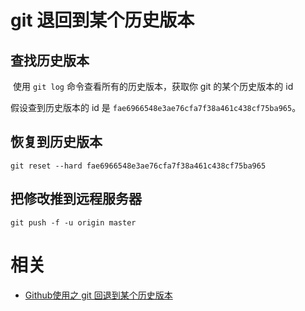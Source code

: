 
# git 退回到某个历史版本


## 查找历史版本
​
使用 `git log` 命令查看所有的历史版本，获取你 git 的某个历史版本的 id

假设查到历史版本的 id 是 `fae6966548e3ae76cfa7f38a461c438cf75ba965`。

## 恢复到历史版本

`git reset --hard fae6966548e3ae76cfa7f38a461c438cf75ba965`

## 把修改推到远程服务器

`git push -f -u origin master`


# 相关

- [Github使用之 git 回退到某个历史版本](https://blog.csdn.net/yxys01/article/details/78454315)

